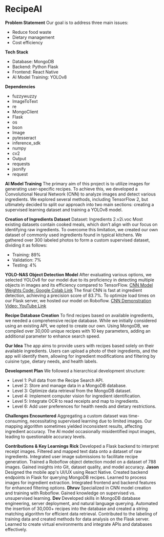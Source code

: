 # RecipeAI

**Problem Statement**
Our goal is to address three main issues:
* Reduce food waste
* Dietary management
* Cost efficiency

**Tech Stack**
* Database: MongoDB
* Backend: Python Flask
* Frontend: React Native
* AI Model Training: YOLOv8

**Dependencies**
* fuzzywuzzy
* ImageToText
* re
* MongoClient
* Flask
* os
* bson
* Image
* pytesseract
* inference_sdk
* numpy
* cv2
* Output
* requests
* jsonify
* request

**AI Model Training**
The primary aim of this project is to utilize images for generating user-specific recipes. To achieve this, we developed a Convolutional Neural Network (CNN) to analyze images and detect various ingredients. We explored several methods, including TensorFlow 2, but ultimately decided to split our approach into two main sections: creating a supervised learning dataset and training a YOLOv8 model.

**Creation of Ingredients Dataset**
Dataset: Ingredients 2.v2i.voc
Most existing datasets contain cooked meals, which don’t align with our focus on identifying raw ingredients. To overcome this limitation, we created our own dataset of commonly used ingredients found in typical kitchens. We gathered over 300 labeled photos to form a custom supervised dataset, dividing it as follows:
* Training: 89%
* Validation: 7%
* Testing: 4%

**YOLO-NAS Object Detection Model**
After evaluating various options, we selected YOLOv8 for our model due to its proficiency in detecting multiple objects in images and its efficiency compared to TensorFlow.
[CNN Model Weights Code: Google Colab Link]([url](https://colab.research.google.com/drive/1-mdtUdamd26maRLm397OhPzS8NH-1wC-?usp=sharing))
The final CNN is fast at ingredient detection, achieving a precision score of 83.7%. To optimize load times on our Flask server, we hosted our model on Roboflow.
[CNN Demonstration Video: YouTube Link]([url](https://www.youtube.com/watch?v=qfqvKKoogK0&feature=youtu.be))

**Recipe Database Creation**
To find recipes based on available ingredients, we needed a comprehensive recipe database. While we initially considered using an existing API, we opted to create our own. Using MongoDB, we compiled over 30,000 unique recipes with 10 key parameters, adding an additional parameter to enhance search speed.

**Our Idea**
The app aims to provide users with recipes based solely on their available ingredients. Users can upload a photo of their ingredients, and the app will identify them, allowing for ingredient modifications and filtering by cuisine type, dietary needs, and health labels.

**Development Plan**
We followed a hierarchical development structure:
* Level 1: Pull data from the Recipe Search API.
* Level 2: Store and manage data in a MongoDB database.
* Level 3: Optimize data retrieval from the MongoDB dataset.
* Level 4: Implement computer vision for ingredient identification.
* Level 5: Integrate OCR to read receipts and map to ingredients.
* Level 6: Add user preferences for health needs and dietary restrictions.

**Challenges Encountered**
Aggregating a custom dataset was time-consuming, necessitating supervised learning due to limited images.
Our mapping algorithm sometimes yielded inconsistent results, affecting ingredient accuracy.
The AI model occasionally misidentified input images, leading to questionable accuracy levels.

**Contributions & Key Learnings**
**Rick**
Developed a Flask backend to interpret receipt images.
Filtered and mapped text data onto a dataset of raw ingredients.
Integrated user image submissions to facilitate recipe generation.
Trained a Roboflow object detection model on a dataset of 788 images.
Gained insights into Git, dataset quality, and model accuracy.
**Jason**
Designed the mobile app's UI/UX using React Native.
Created backend endpoints in Flask for querying MongoDB recipes.
Learned to process images for ingredient extraction.
Integrated frontend and backend features for enhanced filtering options.
**Dhruv**
Specialized in CNN model creation and training with Roboflow.
Gained knowledge on supervised vs. unsupervised learning.
**Dev**
Developed skills in MongoDB database engineering, server deployment, and natural language querying.
Automated the insertion of 30,000+ recipes into the database and created a string matching algorithm for efficient data retrieval.
Contributed to the labeling of training data and created methods for data analysis on the Flask server.
Learned to create virtual environments and integrate APIs and databases effectively.
